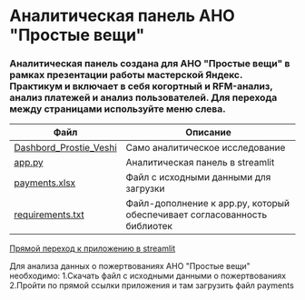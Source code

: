 # Аналитическая панель АНО "Простые вещи"
### Аналитическая панель создана для АНО "Простые вещи" в рамках презентации работы мастерской Яндекс. Практикум и включает в себя когортный и RFM-анализ, анализ платежей и анализ пользователей. Для перехода между страницами используйте меню слева.
| Файл| Описание|
|------|-----------|
|[Dashbord_Prostie_Veshi](https://github.com/TsarevEvgeniy/Prost_veshi/blob/main/Dashbord_Prostie_Veshi.ipynb) | Само аналитическое исследование|
|[app.py](https://github.com/TsarevEvgeniy/Prost_veshi/blob/main/app.py) | Аналитическая панель в streamlit|
|[payments.xlsx](https://github.com/TsarevEvgeniy/Prost_veshi/blob/main/payments.xlsx) | Файл с исходными данными для загрузки|
|[requirements.txt](https://github.com/LKonyukova/Sipmle-things/blob/main/requirements.txt) | Файл-дополнение к app.py, который обеспечивает согласованность библиотек|

[Прямой переход к приложению в streamlit](https://prostveshi-4qjp89nubrfeaguoqrvcv2.streamlit.app/)

Для анализа данных о пожертвованиях АНО "Простые вещи" необходимо:
1.Скачать файл с исходными данными о пожертвованиях
2.Пройти по прямой ссылки приложения и там загрузить файл payments
